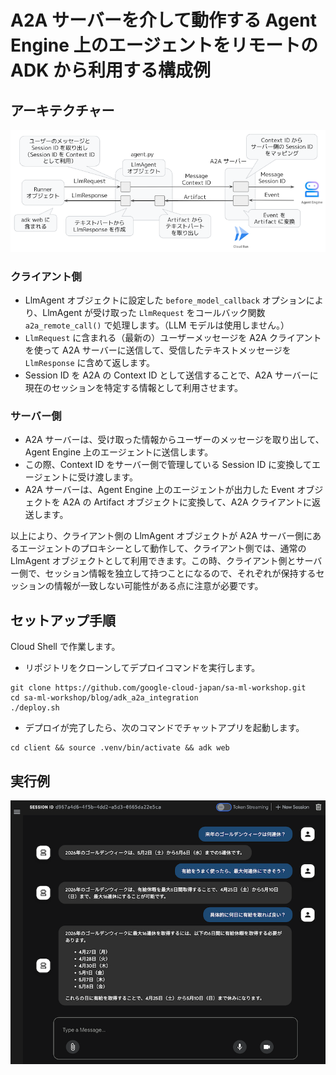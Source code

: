 # A2A サーバーを介して動作する Agent Engine 上のエージェントをリモートの ADK から利用する構成例

## アーキテクチャー

![](images/architecture.png)

### クライアント側

- LlmAgent オブジェクトに設定した `before_model_callback` オプションにより、LlmAgent が受け取った `LlmRequest` をコールバック関数 `a2a_remote_call()` で処理します。（LLM モデルは使用しません。）
- `LlmRequest` に含まれる（最新の）ユーザーメッセージを A2A クライアントを使って A2A サーバーに送信して、受信したテキストメッセージを `LlmResponse` に含めて返します。
- Session ID を A2A の Context ID として送信することで、A2A サーバーに現在のセッションを特定する情報として利用させます。

### サーバー側

- A2A サーバーは、受け取った情報からユーザーのメッセージを取り出して、Agent Engine 上のエージェントに送信します。
- この際、Context ID をサーバー側で管理している Session ID に変換してエージェントに受け渡します。
- A2A サーバーは、Agent Engine 上のエージェントが出力した Event オブジェクトを A2A の Artifact オブジェクトに変換して、A2A クライアントに返送します。

以上により、クライアント側の LlmAgent オブジェクトが A2A サーバー側にあるエージェントのプロキシーとして動作して、クライアント側では、通常の LlmAgent オブジェクトとして利用できます。この時、クライアント側とサーバー側で、セッション情報を独立して持つことになるので、それぞれが保持するセッションの情報が一致しない可能性がある点に注意が必要です。

## セットアップ手順

Cloud Shell で作業します。

- リポジトリをクローンしてデプロイコマンドを実行します。
```
git clone https://github.com/google-cloud-japan/sa-ml-workshop.git
cd sa-ml-workshop/blog/adk_a2a_integration
./deploy.sh
```

- デプロイが完了したら、次のコマンドでチャットアプリを起動します。

```
cd client && source .venv/bin/activate && adk web
```

## 実行例
  
![](images/screenshot.png)




